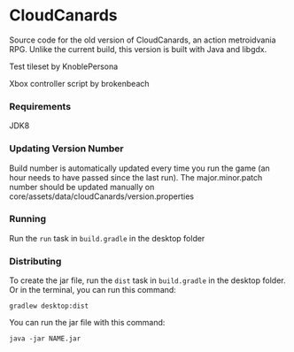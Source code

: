 # CloudCanards
Source code for the old version of CloudCanards, an action metroidvania RPG.
Unlike the current build, this version is built with Java and libgdx.

Test tileset by KnoblePersona

Xbox controller script by brokenbeach

### Requirements
JDK8

### Updating Version Number
Build number is automatically updated every time you run the game (an hour
needs to have passed since the last run). The major.minor.patch number should
be updated manually on core/assets/data/cloudCanards/version.properties

### Running
Run the `run` task in `build.gradle` in the desktop folder

### Distributing
To create the jar file, run the `dist` task in `build.gradle` in the desktop folder.
Or in the terminal, you can run this command:
```
gradlew desktop:dist
```
You can run the jar file with this command:
```
java -jar NAME.jar
```
